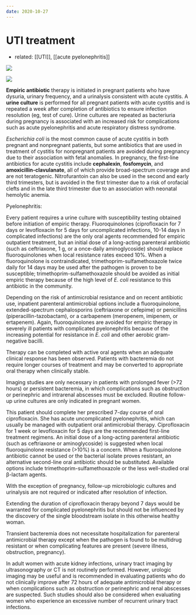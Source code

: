 ```yaml
---
date: 2020-10-27
---
```


# UTI treatment

- related: [[UTI]], [[acute pyelonephritis]]

<!-- acute cystitis, complicated cystitis, pyelo treatment. Rx if pregnant -->

![](https://photos.thisispiggy.com/file/wikiFiles/image-20200831101200542.png)

![](https://photos.thisispiggy.com/file/wikiFiles/image-20200831101405575.png)

**Empiric antibiotic** therapy is initiated in pregnant patients who have dysuria, urinary frequency, and a urinalysis consistent with acute cystitis.  A **urine culture** is performed for all pregnant patients with acute cystitis and is repeated a week after completion of antibiotics to ensure infection resolution (eg, test of cure).  Urine cultures are repeated as bacteriuria during pregnancy is associated with an increased risk for complications such as acute pyelonephritis and acute respiratory distress syndrome.

_Escherichia coli_ is the most common cause of acute cystitis in both pregnant and nonpregnant patients, but some antibiotics that are used in treatment of cystitis for nonpregnant patients are avoided during pregnancy due to their association with fetal anomalies.  In pregnancy, the first-line antibiotics for acute cystitis include **cephalexin**, **fosfomycin**, and **amoxicillin-clavulanate**, all of which provide broad-spectrum coverage and are not teratogenic.  Nitrofurantoin can also be used in the second and early third trimesters, but is avoided in the first trimester due to a risk of orofacial clefts and in the late third trimester due to an association with neonatal hemolytic anemia.

Pyelonephritis:

Every patient requires a urine culture with susceptibility testing obtained before initiation of empiric therapy. Fluoroquinolones (ciprofloxacin for 7 days or levofloxacin for 5 days for uncomplicated infections, 10-14 days in complicated infections) are the only oral agents recommended for empiric outpatient treatment, but an initial dose of a long-acting parenteral antibiotic (such as ceftriaxone, 1 g, or a once-daily aminoglycoside) should replace fluoroquinolones when local resistance rates exceed 10%. When a fluoroquinolone is contraindicated, trimethoprim-sulfamethoxazole twice daily for 14 days may be used after the pathogen is proven to be susceptible; trimethoprim-sulfamethoxazole should be avoided as initial empiric therapy because of the high level of _E. coli_ resistance to this antibiotic in the community.

Depending on the risk of antimicrobial resistance and on recent antibiotic use, inpatient parenteral antimicrobial options include a fluoroquinolone, extended-spectrum cephalosporins (ceftriaxone or cefepime) or penicillins (piperacillin-tazobactam), or a carbapenem (meropenem, imipenem, or ertapenem). Again, fluoroquinolones are avoided for empiric therapy in severely ill patients with complicated pyelonephritis because of the increasing potential for resistance in _E. coli_ and other aerobic gram-negative bacilli.

Therapy can be completed with active oral agents when an adequate clinical response has been observed. Patients with bacteremia do not require longer courses of treatment and may be converted to appropriate oral therapy when clinically stable.

Imaging studies are only necessary in patients with prolonged fever (>72 hours) or persistent bacteremia, in which complications such as obstruction or perinephric and intrarenal abscesses must be excluded. Routine follow-up urine cultures are only indicated in pregnant women.

This patient should complete her prescribed 7-day course of oral ciprofloxacin. She has acute uncomplicated pyelonephritis, which can usually be managed with outpatient oral antimicrobial therapy. Ciprofloxacin for 1 week or levofloxacin for 5 days are the recommended first-line treatment regimens. An initial dose of a long-acting parenteral antibiotic (such as ceftriaxone or aminoglycoside) is suggested when local fluoroquinolone resistance (>10%) is a concern. When a fluoroquinolone antibiotic cannot be used or the bacterial isolate proves resistant, an alternative second-line oral antibiotic should be substituted. Available options include trimethoprim-sulfamethoxazole or the less well-studied oral β-lactam agents.

With the exception of pregnancy, follow-up microbiologic cultures and urinalysis are not required or indicated after resolution of infection.

Extending the duration of ciprofloxacin therapy beyond 7 days would be warranted for complicated pyelonephritis but should not be influenced by the discovery of the single bloodstream isolate in this otherwise healthy woman.

Transient bacteremia does not necessitate hospitalization for parenteral antimicrobial therapy except when the pathogen is found to be multidrug resistant or when complicating features are present (severe illness, obstruction, pregnancy).

In adult women with acute kidney infections, urinary tract imaging by ultrasonography or CT is not routinely performed. However, urologic imaging may be useful and is recommended in evaluating patients who do not clinically improve after 72 hours of adequate antimicrobial therapy or when complications such as obstruction or perinephric and renal abscesses are suspected. Such studies should also be considered when evaluating women who experience an excessive number of recurrent urinary tract infections.
